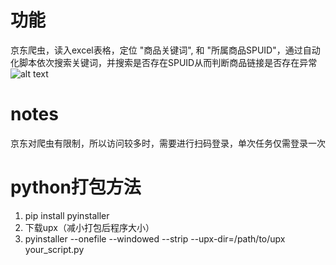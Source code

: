 # 功能
京东爬虫，读入excel表格，定位 "商品关键词", 和 "所属商品SPUID"，通过自动化脚本依次搜索关键词，并搜索是否存在SPUID从而判断商品链接是否存在异常
![alt text](image.png)
# notes
京东对爬虫有限制，所以访问较多时，需要进行扫码登录，单次任务仅需登录一次

# python打包方法
1. pip install pyinstaller 
2. 下载upx（减小打包后程序大小）
3. pyinstaller --onefile --windowed --strip  --upx-dir=/path/to/upx your_script.py
